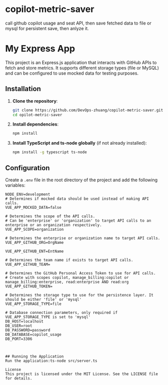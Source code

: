 # copilot-metric-saver
call github copilot usage and seat API, then save fetched data to file  or mysql for persistent save, then anlyze it.
# My Express App

This project is an Express.js application that interacts with GitHub APIs to fetch and store metrics. It supports different storage types (file or MySQL) and can be configured to use mocked data for testing purposes.

## Installation

1. **Clone the repository**:
    ```sh
    git clone https://github.com/DevOps-zhuang/copilot-metric-saver.git
    cd opilot-metric-saver
    ```

2. **Install dependencies**:
    ```sh
    npm install
    ```

3. **Install TypeScript and ts-node globally** (if not already installed):
    ```sh
    npm install -g typescript ts-node
    ```

## Configuration

Create a `.env` file in the root directory of the project and add the following variables:

```properties
NODE_ENV=development
# Determines if mocked data should be used instead of making API calls.
VUE_APP_MOCKED_DATA=false

# Determines the scope of the API calls. 
# Can be 'enterprise' or 'organization' to target API calls to an enterprise or an organization respectively.
VUE_APP_SCOPE=organization

# Determines the enterprise or organization name to target API calls.
VUE_APP_GITHUB_ORG=OrgName

VUE_APP_GITHUB_ENT=EntName

# Determines the team name if exists to target API calls.
VUE_APP_GITHUB_TEAM=

# Determines the GitHub Personal Access Token to use for API calls.
# Create with scopes copilot, manage_billing:copilot or manage_billing:enterprise, read:enterprise AND read:org
VUE_APP_GITHUB_TOKEN=

# Determines the storage type to use for the persistence layer. It should be either 'file' or 'mysql'
VUE_APP_STORAGE_TYPE=file

# Database connection parameters, only required if VUE_APP_STORAGE_TYPE is set to 'mysql'
DB_HOST=localhost
DB_USER=root
DB_PASSWORD=password
DB_DATABASE=copilot_usage
DB_PORT=3306



## Running the Application
Run the application:ts-node src/server.ts

License
This project is licensed under the MIT License. See the LICENSE file for details.
